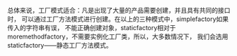 总体来说，工厂模式适合：凡是出现了大量的产品需要创建，并且具有共同的接口时，
可以通过工厂方法模式进行创建。在以上的三种模式中，simplefactory如果传入的字符串有误，
不能正确创建对象，staticfactory相对于moremethodfactory，不需要实例化工厂类，所以，大多数情况下，
我们会选用staticfactory——静态工厂方法模式。